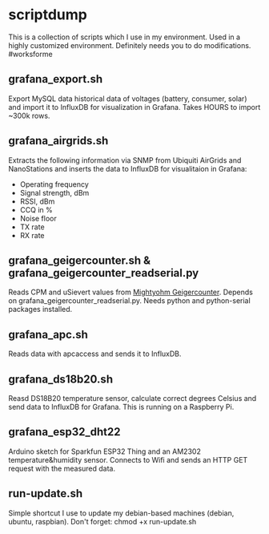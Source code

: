# scriptdump
This is a collection of scripts which I use in my environment. Used in a highly customized environment. Definitely needs you to do modifications. #worksforme

## grafana_export.sh
Export MySQL data historical data of voltages (battery, consumer, solar) and import it to InfluxDB for visualization in Grafana. Takes HOURS to import ~300k rows.

## grafana_airgrids.sh
Extracts the following information via SNMP from Ubiquiti AirGrids and NanoStations and inserts the data to InfluxDB for visualitaion in Grafana:
- Operating frequency
- Signal strength, dBm
- RSSI, dBm
- CCQ in %
- Noise floor
- TX rate
- RX rate

## grafana_geigercounter.sh & grafana_geigercounter_readserial.py
Reads CPM and uSievert values from <a href="http://mightyohm.com/blog/products/geiger-counter/">Mightyohm Geigercounter</a>. Depends on grafana_geigercounter_readserial.py.
Needs python and python-serial packages installed.

## grafana_apc.sh
Reads data with apcaccess and sends it to InfluxDB.

## grafana_ds18b20.sh
Reasd DS18B20 temperature sensor, calculate correct degrees Celsius and send data to InfluxDB for Grafana. This is running on a Raspberry Pi.

## grafana_esp32_dht22
Arduino sketch for Sparkfun ESP32 Thing and an AM2302 temperature&humidity sensor. Connects to Wifi and sends an HTTP GET request with the measured data.

## run-update.sh
Simple shortcut I use to update my debian-based machines (debian, ubuntu, raspbian). Don't forget: chmod +x run-update.sh
